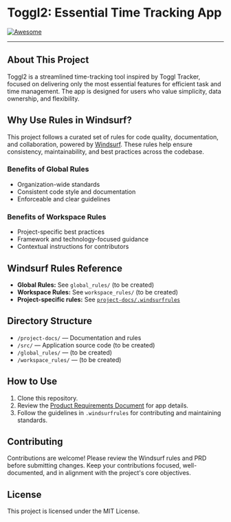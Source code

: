 # Toggl2: Essential Time Tracking App

[![Awesome](https://awesome.re/badge.svg)](https://awesome.re)

---

## About This Project

Toggl2 is a streamlined time-tracking tool inspired by Toggl Tracker, focused on delivering only the most essential features for efficient task and time management. The app is designed for users who value simplicity, data ownership, and flexibility.

## Why Use Rules in Windsurf?

This project follows a curated set of rules for code quality, documentation, and collaboration, powered by [Windsurf](https://windsurf.ai). These rules help ensure consistency, maintainability, and best practices across the codebase.

### Benefits of Global Rules
- Organization-wide standards
- Consistent code style and documentation
- Enforceable and clear guidelines

### Benefits of Workspace Rules
- Project-specific best practices
- Framework and technology-focused guidance
- Contextual instructions for contributors

## Windsurf Rules Reference

- **Global Rules:** See `global_rules/` (to be created)
- **Workspace Rules:** See `workspace_rules/` (to be created)
- **Project-specific rules:** See [`project-docs/.windsurfrules`](project-docs/.windsurfrules)

## Directory Structure

- `/project-docs/` — Documentation and rules
- `/src/` — Application source code (to be created)
- `/global_rules/` — (to be created)
- `/workspace_rules/` — (to be created)

## How to Use

1. Clone this repository.
2. Review the [Product Requirements Document](project-docs/prd.md) for app details.
3. Follow the guidelines in `.windsurfrules` for contributing and maintaining standards.

## Contributing

Contributions are welcome! Please review the Windsurf rules and PRD before submitting changes. Keep your contributions focused, well-documented, and in alignment with the project's core objectives.

## License

This project is licensed under the MIT License.
